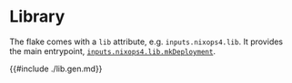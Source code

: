 # Library

The flake comes with a `lib` attribute, e.g. `inputs.nixops4.lib`.
It provides the main entrypoint, [`inputs.nixops4.lib.mkDeployment`](#mkDeployment).

{{#include ./lib.gen.md}}
